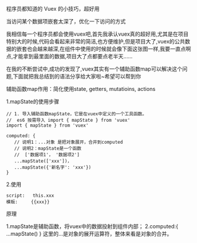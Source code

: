 程序员都知道的 Vuex 的小技巧，超好用

当访问某个数据项嵌套太深了，优化一下访问的方式

我相信每一个程序员都会使用vuex吧,首先我承认vuex真的超好用,尤其是在项目特别大的时候,代码会看起来非常的简洁,也方便维护,但是项目大了,vuex的公共数据的嵌套也会越来越深,在组件中使用的时候就会像下面这张图一样,我要一直点啊点,才能拿到最里面的数据,项目大了点都要点老半天......

在我的不断尝试中,成功的发现了,vuex其实有一个辅助函数map可以解决这个问题,下面就把我总结到的语法分享给大家啦~希望可以帮到你

辅助函数map作用：简化使用state, getters, mutatioins, actions

1.mapState的使用步骤

```
// 1. 导入辅助函数mapState，它是在vuex中定义的一个工具函数。
//  es6 按需导入 import { mapState } from 'vuex' 
import { mapState } from 'vuex'

computed: {
   // 说明1：...对象 是把对象展开，合并到computed
   // 说明2：mapState是一个函数 
   //  ['数据项1'， '数据项2']
   ...mapState(['xxx'])，
   ...mapState({'新名字': 'xxx'})
}
```

2.使用

```
script:   this.xxx
模板:     {{xxx}}

```

原理

1.mapState是辅助函数，将vuex中的数据投射到组件内部；
2.computed:{ ...mapState() } 这里的...是对象的展开运算符，整体来看是对象的合并。


